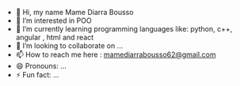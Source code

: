 - 👋 Hi, my name Mame Diarra Bousso
- 👀 I’m interested in POO 
- 🌱 I’m currently learning programming languages like: python, c++, angular , html and react
- 💞️ I’m looking to collaborate on ...
- 📫 How to reach me here : mamediarrabousso62@gmail.com
- 😄 Pronouns: ...
- ⚡ Fun fact: ...

<!---
diarraboussodia/diarraboussodia is a ✨ special ✨ repository because its `README.md` (this file) appears on your GitHub profile.
You can click the Preview link to take a look at your changes.
--->
